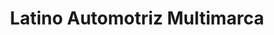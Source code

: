 ---
title: "Latino Automotriz Multimarca"
url: /quito/latino-automotriz-multimarca/
shop: Autowerkstatt
---